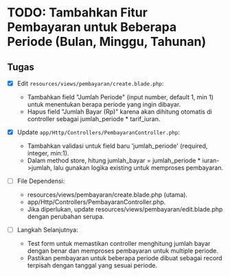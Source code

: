 # TODO: Tambahkan Fitur Pembayaran untuk Beberapa Periode (Bulan, Minggu, Tahunan)

## Tugas

-   [x] Edit `resources/views/pembayaran/create.blade.php`:

    -   Tambahkan field "Jumlah Periode" (input number, default 1, min 1) untuk menentukan berapa periode yang ingin dibayar.
    -   Hapus field "Jumlah Bayar (Rp)" karena akan dihitung otomatis di controller sebagai jumlah_periode \* tarif_iuran.

-   [x] Update `app/Http/Controllers/PembayaranController.php`:

    -   Tambahkan validasi untuk field baru 'jumlah_periode' (required, integer, min:1).
    -   Dalam method store, hitung jumlah_bayar = jumlah_periode \* iuran->jumlah, lalu gunakan logika existing untuk memproses pembayaran.

-   [ ] File Dependensi:

    -   resources/views/pembayaran/create.blade.php (utama).
    -   app/Http/Controllers/PembayaranController.php.
    -   Jika diperlukan, update resources/views/pembayaran/edit.blade.php dengan perubahan serupa.

-   [ ] Langkah Selanjutnya:
    -   Test form untuk memastikan controller menghitung jumlah bayar dengan benar dan memproses pembayaran untuk multiple periode.
    -   Pastikan pembayaran untuk beberapa periode dibuat sebagai record terpisah dengan tanggal yang sesuai periode.
